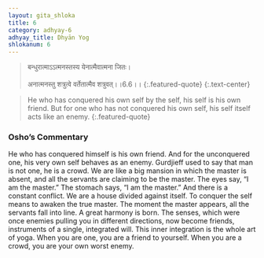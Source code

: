 ```yaml
---
layout: gita_shloka
title: 6
category: adhyay-6
adhyay_title: Dhyān Yog
shlokanum: 6
---
```


> बन्धुरात्माऽऽत्मनस्तस्य येनात्मैवात्मना जितः।<br><br>अनात्मनस्तु शत्रुत्वे वर्तेतात्मैव शत्रुवत्।।6.6।।
{:.featured-quote} 
{:.text-center}

> He who has conquered his own self by the self, his self is his own friend. But for one who has not conquered his own self, his self itself acts like an enemy.
{:.featured-quote}

### Osho’s Commentary
He who has conquered himself is his own friend. And for the unconquered one, his very own self behaves as an enemy.
Gurdjieff used to say that man is not one, he is a crowd. We are like a big mansion in which the master is absent, and all the servants are claiming to be the master. The eyes say, “I am the master.” The stomach says, “I am the master.” And there is a constant conflict. We are a house divided against itself.
To conquer the self means to awaken the true master. The moment the master appears, all the servants fall into line. A great harmony is born. The senses, which were once enemies pulling you in different directions, now become friends, instruments of a single, integrated will.
This inner integration is the whole art of yoga. When you are one, you are a friend to yourself. When you are a crowd, you are your own worst enemy.
